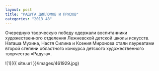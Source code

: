 ```yaml
---
layout: post
title: "РАДУГА ДИПЛОМОВ И ПРИЗОВ"
categories: "2013 48"
---
```


Очередную творческую победу одержали воспитанники художественного отделения Лежневской детской школы искусств. Наташа Мухина, Настя Силина и Ксения Миронова стали лауреатами второй степени областного конкурса детского художественного творчества «Радуга».

![1]({{ site.url }}/images/461929.jpg)

